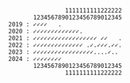                     1111111111222222
           1234567890123456789012345
    2019 : ✓✓✓✓   .                     
    2020 : ✓✓✓✓✓✓✓✓✓✓✓✓✓.                    
    2021 : ✓✓✓✓✓✓✓✓✓✓✓✓✓✓✓✓✓✓ ✓✓   .
    2022 : ✓✓✓✓✓✓✓✓✓✓✓✓✓✓ .✓.✓✓✓.✓✓.
    2023 : ✓✓✓✓✓✓✓✓✓✓✓✓✓✓✓✓✓....✓..
    2024 : ✓✓✓✓✓✓✓✓
           1234567890123456789012345
                    1111111111222222